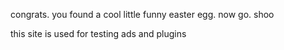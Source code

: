 congrats. you found a cool little funny easter egg.
now go. shoo

this site is used for testing ads and plugins
<ins style="width: 300px;height:50px" data-width="300" data-height="50" class="c9c27a682dd" data-domain="//bonepa.com" data-affquery="/429086df51/9c27a682dd/?placementName=default"><script src="//bonepa.com/js/responsive.js" async></script></ins>
<ins style="width: 300px;height:50px" data-width="300" data-height="50" class="c0e8b38050a" data-domain="//qoaaa.com" data-affquery="/e28dbeac98/0e8b38050a/?placementName=default"><script src="//qoaaa.com/js/responsive.js" async></script></ins>
<ins style="width: 300px;height:50px" data-width="300" data-height="50" class="k5b7ae8fd7f" data-domain="//qoaaa.com" data-affquery="/fa3958dcf9/5b7ae8fd7f/?placementName=default"><script src="//qoaaa.com/js/responsive.js" async></script></ins>
<ins style="width: 300px;height:50px" data-width="300" data-height="50" class="k5b7ae8fd7f" data-domain="//xhaa.xyz" data-affquery="/fa3958dcf9/5b7ae8fd7f/?placementName=default"><script src="//qoaaa.com/js/responsive.js" async></script></ins>
